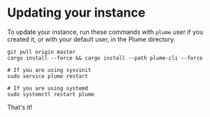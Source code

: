# Updating your instance

To update your instance, run these commands with `plume` user if you created it, or with your default user, in the Plume directory.

```
git pull origin master
cargo install --force && cargo install --path plume-cli --force

# If you are using sysvinit
sudo service plume restart

# If you are using systemd
sudo systemctl restart plume
```

That's it!
